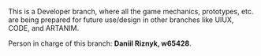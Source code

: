 This is a Developer branch, where all the game mechanics, prototypes, etc. are being prepared for future use/design in other branches like UIUX, CODE, and ARTANIM. 

Person in charge of this branch: **Daniil Riznyk, w65428**.
